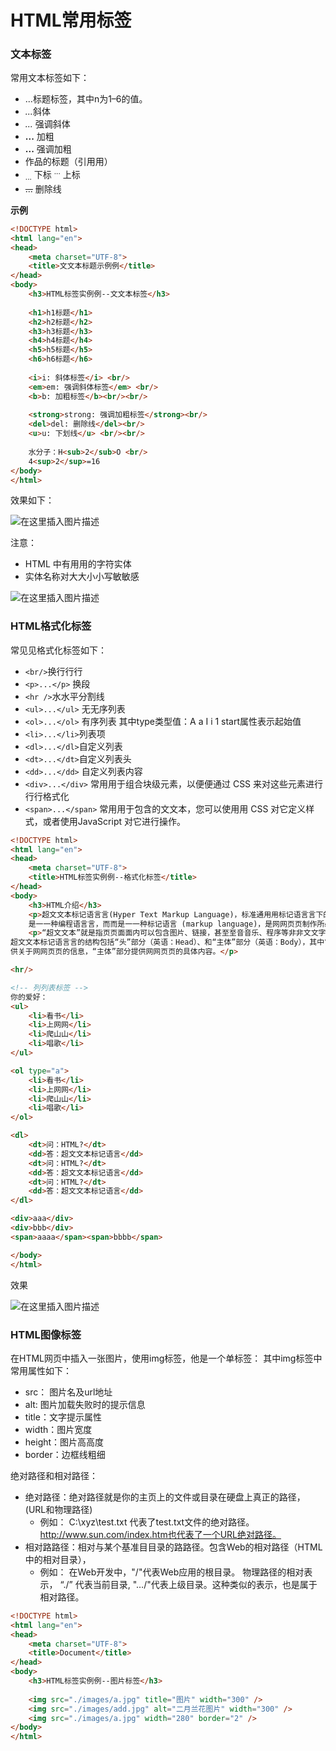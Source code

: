 # HTML常用标签

### 文本标签

常⽤文本标签如下：

- <hn>...</hn>标题标签，其中n为1–6的值。
- <i>...</i>斜体
- <em>...</em> 强调斜体
- <b>...</b> 加粗
- <strong>...</strong> 强调加粗
- <cite></cite> 作品的标题（引⽤用）
- <sub>...</sub> 下标 <sup>...</sup> 上标
- <del>...</del> 删除线

**示例**

```html
<!DOCTYPE html>
<html lang="en">
<head>
    <meta charset="UTF-8">
    <title>⽂文本标题示例例</title>
</head>
<body>
    <h3>HTML标签实例例--⽂文本标签</h3>
    
    <h1>h1标题</h1>
    <h2>h2标题</h2>
    <h3>h3标题</h3>
    <h4>h4标题</h4>
    <h5>h5标题</h5>
    <h6>h6标题</h6>
    
    <i>i: 斜体标签</i> <br/>
    <em>em: 强调斜体标签</em> <br/>
    <b>b: 加粗标签</b><br/><br/>
    
    <strong>strong: 强调加粗标签</strong><br/>
    <del>del: 删除线</del><br/>
    <u>u: 下划线</u> <br/><br/>
    
    水分子：H<sub>2</sub>O <br/>
    4<sup>2</sup>=16
</body>
</html>

```

效果如下：

![在这里插入图片描述](https://img-blog.csdnimg.cn/20200913204231255.png?x-oss-process=image/watermark,type_ZmFuZ3poZW5naGVpdGk,shadow_10,text_aHR0cHM6Ly9ibG9nLmNzZG4ubmV0L3dlaXhpbl80NDE0MTQ5NQ==,size_16,color_FFFFFF,t_70#pic_center)

注意：

- HTML 中有⽤用的字符实体
- 实体名称对⼤大⼩小写敏敏感

![在这里插入图片描述](https://img-blog.csdnimg.cn/20200913204738186.png?x-oss-process=image/watermark,type_ZmFuZ3poZW5naGVpdGk,shadow_10,text_aHR0cHM6Ly9ibG9nLmNzZG4ubmV0L3dlaXhpbl80NDE0MTQ5NQ==,size_16,color_FFFFFF,t_70#pic_center)

### HTML格式化标签

常⻅见格式化标签如下：

- `<br/>`换⾏行行
- `<p>...</p>` 换段
- `<hr />`⽔水平分割线
- `<ul>...</ul>` ⽆无序列表
- `<ol>...</ol>` 有序列表 其中type类型值：A a I i 1 start属性表示起始值
- `<li>...</li>`列表项
- `<dl>...</dl>`自定义列表
- `<dt>...</dt>`自定义列表头
- `<dd>...</dd>` 自定义列表内容
- `<div>...</div>` 常⽤用于组合块级元素，以便便通过 CSS 来对这些元素进⾏行行格式化
- `<span>...</span>` 常⽤用于包含的⽂文本，您可以使⽤用 CSS 对它定义样式，或者使⽤JavaScript 对它进行操作。

```html
<!DOCTYPE html>
<html lang="en">
<head>
    <meta charset="UTF-8">
    <title>HTML标签实例例--格式化标签</title>
</head>
<body>
    <h3>HTML介绍</h3>
    <p>超⽂文本标记语⾔言(Hyper Text Markup Language)，标准通⽤用标记语⾔言下的⼀一个应⽤用。HTML 不不
    是⼀一种编程语⾔言，⽽而是⼀一种标记语言 (markup language)，是⽹网⻚页制作所必备的。</p>
    <p>“超⽂文本”就是指⻚页⾯面内可以包含图片、链接，甚⾄至⾳音乐、程序等⾮非⽂文字元素。<br/>
超⽂文本标记语⾔言的结构包括“头”部分（英语：Head）、和“主体”部分（英语：Body），其中“头”部提
供关于⽹网⻚页的信息，“主体”部分提供⽹网⻚页的具体内容。</p>

<hr/>

<!-- 列列表标签 -->
你的爱好：
<ul>
    <li>看书</li>
    <li>上⽹网</li>
    <li>爬⼭山</li>
    <li>唱歌</li>
</ul>

<ol type="a">
    <li>看书</li>
    <li>上⽹网</li>
    <li>爬⼭山</li>
    <li>唱歌</li>
</ol>

<dl>
    <dt>问：HTML?</dt>
    <dd>答：超⽂文本标记语言</dd>
    <dt>问：HTML?</dt>
    <dd>答：超⽂文本标记语言</dd>
    <dt>问：HTML?</dt>
    <dd>答：超⽂文本标记语言</dd>
</dl>

<div>aaa</div>
<div>bbb</div>
<span>aaaa</span><span>bbbb</span>

</body>
</html>

```

效果

![在这里插入图片描述](https://img-blog.csdnimg.cn/20200913204833900.png?x-oss-process=image/watermark,type_ZmFuZ3poZW5naGVpdGk,shadow_10,text_aHR0cHM6Ly9ibG9nLmNzZG4ubmV0L3dlaXhpbl80NDE0MTQ5NQ==,size_16,color_FFFFFF,t_70#pic_center)

### HTML图像标签

在HTML网页中插入一张图片，使用img标签，他是一个单标签：
其中img标签中常用属性如下：

- src： 图⽚名及url地址
- alt: 图⽚加载失败时的提示信息
- title：文字提示属性
- width：图片宽度
- height：图片⾼高度
- border：边框线粗细

绝对路径和相对路径：

- 绝对路径：绝对路径就是你的主⻚上的⽂件或⽬录在硬盘上真正的路径，(URL和物理路径)
  - 例如：
    C:\xyz\test.txt 代表了test.txt文件的绝对路径。
    http://www.sun.com/index.htm也代表了一个URL绝对路径。
- 相对路路径：相对与某个基准⽬目录的路路径。包含Web的相对路径（HTML中的相对目录），
  - 例如：
    在Web开发中，"/"代表Web应用的根目录。
    物理路径的相对表示，
    “./” 代表当前目录,
    "…/"代表上级目录。这种类似的表示，也是属于相对路径。

```html
<!DOCTYPE html>
<html lang="en">
<head>
    <meta charset="UTF-8">
    <title>Document</title>
</head>
<body>
    <h3>HTML标签实例例--图⽚标签</h3>
    
    <img src="./images/a.jpg" title="图⽚" width="300" />
    <img src="./images/add.jpg" alt="⼆⽉兰花图⽚" width="300" />
    <img src="./images/a.jpg" width="280" border="2" />
</body>
</html>

```

